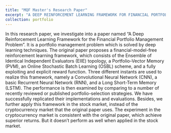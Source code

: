 ```yaml
---
title: "MQF Master's Research Paper"
excerpt: "A DEEP REINFORCEMENT LEARNING FRAMEWORK FOR FINANCIAL PORTFOLIO MANAGEMENT"
collection: portfolio
---
```


In this research paper, we investigate into a paper named “A Deep Reinforcement Learning Framework for the Financial Portfolio Management Problem”. It is a portfolio management problem which is solved by deep learning techniques. The original paper proposes a financial-model-free reinforcement learning framework, which consists of the Ensemble of Identical Independent Evaluators (EIIE) topology, a Portfolio-Vector Memory (PVM), an Online Stochastic Batch Learning (OSBL) scheme, and a fully exploiting and explicit reward function. Three different instants are used to realize this framework, namely a Convolutional Neural Network (CNN), a basic Recurrent Neural Network (RNN), and a Long Short-Term Memory (LSTM). The performance is then examined by comparing to a number of recently reviewed or published portfolio-selection strategies. We have successfully replicated their implementations and evaluations. Besides, we further apply this framework in the stock market, instead of the cryptocurrency market that the original paper uses. The experiment in the cryptocurrency market is consistent with the original paper, which achieve superior returns. But it doesn’t perform as well when applied in the stock market.
